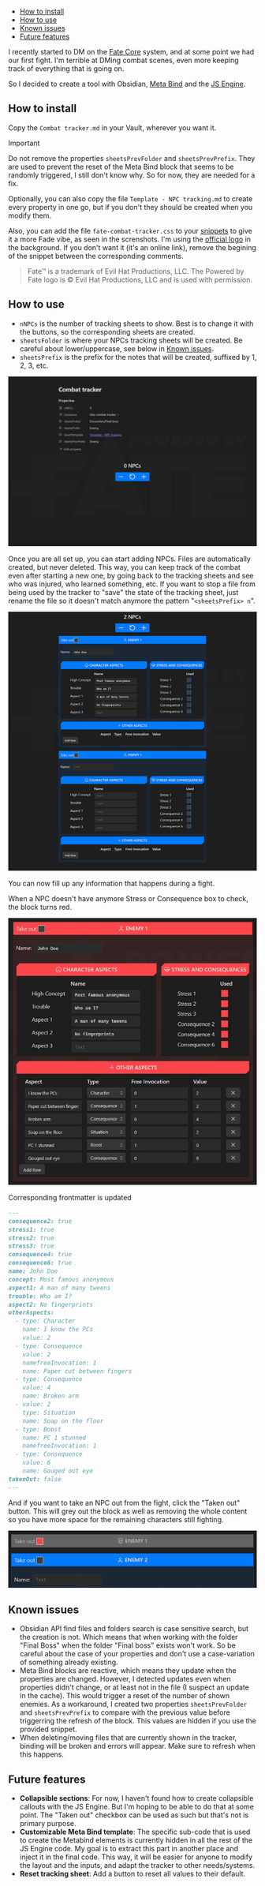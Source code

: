 - [How to install](#how-to-install)
- [How to use](#how-to-use)
- [Known issues](#known-issues)
- [Future features](#future-features)

I recently started to DM on the [Fate Core](https://fate-srd.com/fate-core) system, and at some point we had our first fight. I'm terrible at DMing combat scenes, even more keeping track of everything that is going on.

So I decided to create a tool with Obsidian, [Meta Bind](https://github.com/mProjectsCode/obsidian-meta-bind-plugin) and the [JS Engine](https://github.com/mProjectsCode/obsidian-js-engine-plugin).

## How to install

Copy the `Combat tracker.md` in your Vault, wherever you want it.
> [!IMPORTANT]
> Do not remove the properties `sheetsPrevFolder` and `sheetsPrevPrefix`. They are used to prevent the reset of the Meta Bind block that seems to be randomly triggered, I still don't know why. So for now, they are needed for a fix.

Optionally, you can also copy the file `Template - NPC tracking.md` to create every property in one go, but if you don't they should be created when you modify them.

Also, you can add the file `fate-combat-tracker.css` to your [snippets](https://help.obsidian.md/Extending+Obsidian/CSS+snippets) to give it a more Fade vibe, as seen in the screnshots.
I'm using the [official logo](https://fate-srd.com/official-licensing-fate) in the background. If you don't want it (it's an online link), remove the begining of the snippet between the corresponding comments.
> Fate™ is a trademark of Evil Hat Productions, LLC. The Powered by Fate logo is © Evil Hat Productions, LLC and is used with permission.

## How to use

- `nNPCs` is the number of tracking sheets to show. Best is to change it with the buttons, so the corresponding sheets are created.
- `sheetsFolder` is where your NPCs tracking sheets will be created. Be careful about lower/uppercase, see below in [Known issues](#known-issues).
- `sheetsPrefix` is the prefix for the notes that will be created, suffixed by 1, 2, 3, etc.

![empty](screenshots/empty.png)

Once you are all set up, you can start adding NPCs. Files are automatically created, but never deleted. This way, you can keep track of the combat even after starting a new one, by going back to the tracking sheets and see who was injured, who learned something, etc.
If you want to stop a file from being used by the tracker to "save" the state of the tracking sheet, just rename the file so it doesn't match anymore the pattern "`<sheetsPrefix> n`".

![2npcs](screenshots/2npcs.png)


You can now fill up any information that happens during a fight.

When a NPC doesn't have anymore Stress or Consequence box to check, the block turns red.

![injured](screenshots/injured.jpg)

Corresponding frontmatter is updated
```md
---
consequence2: true
stress1: true
stress2: true
stress3: true
consequence4: true
consequence6: true
name: John Doe
concept: Most famous anonymous
aspect1: A man of many tweens
trouble: Who am I?
aspect2: No fingerprints
otherAspects:
  - type: Character
    name: I know the PCs
    value: 2
  - type: Consequence
    value: 2
    namefreeInvocation: 1
    name: Paper cut between fingers
  - type: Consequence
    value: 4
    name: Broken arm
  - value: 2
    type: Situation
    name: Soap on the floor
  - type: Boost
    name: PC 1 stunned
    namefreeInvocation: 1
  - type: Consequence
    value: 6
    name: Gouged out eye
takenOut: false
---
```

And if you want to take an NPC out from the fight, click the "Taken out" button. This will grey out the block as well as removing the whole content so you have more space for the remaining characters still fighting.

![taken-out](screenshots/taken-out.png)

## Known issues

- Obsidian API find files and folders search is case sensitive search, but the creation is not. Which means that when working with the folder "Final Boss" when the folder "Final boss" exists won't work. So be careful about the case of your properties and don't use a case-variation of something already existing.
- Meta Bind blocks are reactive, which means they update when the properties are changed. However, I detected updates even when properties didn't change, or at least not in the file (I suspect an update in the cache). This would trigger a reset of the number of shown enemies. As a workaround, I created two properties `sheetsPrevFolder` and `sheetsPrevPrefix` to compare with the previous value before triggerring the refresh of the block. This values are hidden if you use the provided snippet.
- When deleting/moving files that are currently shown in the tracker, binding will be broken and errors will appear. Make sure to refresh when this happens.

## Future features

- **Collapsible sections**: For now, I haven't found how to create collapsible callouts with the JS Engine. But I'm hoping to be able to do that at some point. The "Taken out" checkbox can be used as such but that's not is primary purpose.
- **Customizable Meta Bind template**: The specific sub-code that is used to create the Metabind elements is currently hidden in all the rest of the JS Engine code. My goal is to extract this part in another place and inject it in the final code. This way, it will be easier for anyone to modify the layout and the inputs, and adapt the tracker to other needs/systems.
- **Reset tracking sheet**: Add a button to reset all values to their default.
